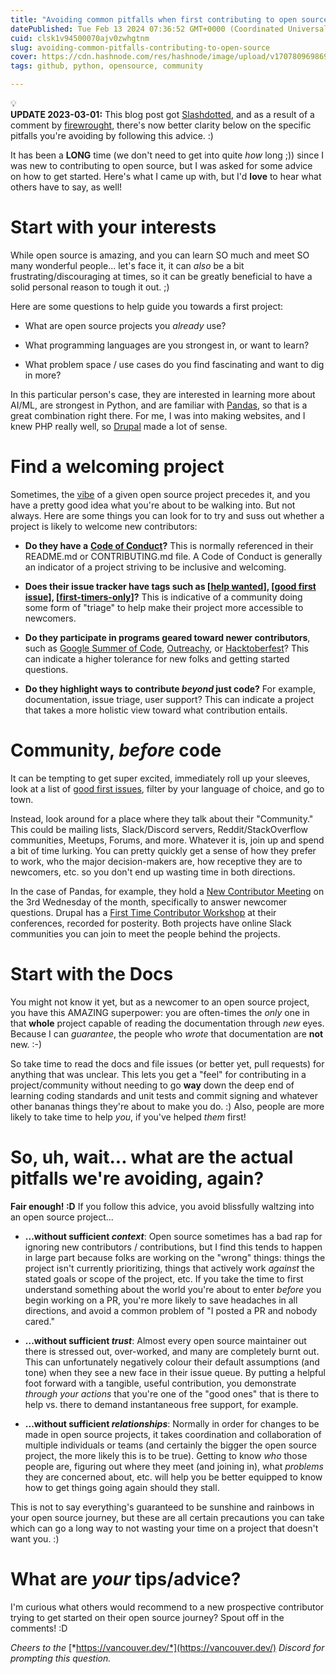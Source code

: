 ```yaml
---
title: "Avoiding common pitfalls when first contributing to open source"
datePublished: Tue Feb 13 2024 07:36:52 GMT+0000 (Coordinated Universal Time)
cuid: clsk1v94500070ajv0zwhgtnm
slug: avoiding-common-pitfalls-contributing-to-open-source
cover: https://cdn.hashnode.com/res/hashnode/image/upload/v1707809698699/a4982bf5-13dd-4430-8187-d0bc140e589f.jpeg
tags: github, python, opensource, community

---
```


<div data-node-type="callout">
<div data-node-type="callout-emoji">💡</div>
<div data-node-type="callout-text"><strong>UPDATE 2023-03-01:</strong> This blog post got <a target="_blank" rel="noopener noreferrer nofollow" href="https://developers.slashdot.org/story/24/02/29/0730233/avoiding-common-pitfalls-when-first-contributing-to-open-source" style="pointer-events: none">Slashdotted</a>, and as a result of a comment by <a target="_blank" rel="noopener noreferrer nofollow" href="https://slashdot.org/~firewrought" style="pointer-events: none">firewrought</a>, there's now better clarity below on the specific pitfalls you're avoiding by following this advice. :)</div>
</div>

It has been a **LONG** time (we don't need to get into quite *how* long ;)) since I was new to contributing to open source, but I was asked for some advice on how to get started. Here's what I came up with, but I'd **love** to hear what others have to say, as well!

# Start with your interests

While open source is amazing, and you can learn SO much and meet SO many wonderful people... let's face it, it can *also* be a bit frustrating/discouraging at times, so it can be greatly beneficial to have a solid personal reason to tough it out. ;)

Here are some questions to help guide you towards a first project:

* What are open source projects you *already* use?
    
* What programming languages are you strongest in, or want to learn?
    
* What problem space / use cases do you find fascinating and want to dig in more?
    

In this particular person's case, they are interested in learning more about AI/ML, are strongest in Python, and are familiar with [Pandas](https://github.com/pandas-dev/pandas/), so that is a great combination right there. For me, I was into making websites, and I knew PHP really well, so [Drupal](https://www.drupal.org/) made a lot of sense.

# Find a welcoming project

Sometimes, the [vibe](https://lkml.iu.edu/hypermail/linux/kernel/2401.3/04208.html) of a given open source project precedes it, and you have a pretty good idea what you're about to be walking into. But not always. Here are some things you can look for to try and suss out whether a project is likely to welcome new contributors:

* **Do they have a** [**Code of Conduct**](https://www.contributor-covenant.org/version/1/4/code-of-conduct/)**?** This is normally referenced in their README.md or CONTRIBUTING.md file. A Code of Conduct is generally an indicator of a project striving to be inclusive and welcoming.
    
* **Does their issue tracker have tags such as \[**[**help wanted**](https://github.com/search?q=label%3Ahelp-wanted&type=issues)**\], \[**[**good first issue**](https://github.com/search?q=label%3Agood-first-issue&type=issues)**\], \[**[**first-timers-only**](https://github.com/search?q=label%3Afirst-timers-only&state=open&type=Issues)**\]?** This is indicative of a community doing some form of "triage" to help make their project more accessible to newcomers.
    
* **Do they participate in programs geared toward newer contributors**, such as [Google Summer of Code](https://summerofcode.withgoogle.com/), [Outreachy](https://www.outreachy.org/), or [Hacktoberfest](https://hacktoberfest.com/)? This can indicate a higher tolerance for new folks and getting started questions.
    
* **Do they highlight ways to contribute *beyond* just code?** For example, documentation, issue triage, user support? This can indicate a project that takes a more holistic view toward what contribution entails.
    

# Community, *before* code

It can be tempting to get super excited, immediately roll up your sleeves, look at a list of [good first issues](https://goodfirstissue.dev/), filter by your language of choice, and go to town.

Instead, look around for a place where they talk about their "Community." This could be mailing lists, Slack/Discord servers, Reddit/StackOverflow communities, Meetups, Forums, and more. Whatever it is, join up and spend a bit of time lurking. You can pretty quickly get a sense of how they prefer to work, who the major decision-makers are, how receptive they are to newcomers, etc. so you don't end up wasting time in both directions.

In the case of Pandas, for example, they hold a [New Contributor Meeting](https://pandas.pydata.org/docs/development/community.html#new-contributor-meeting) on the 3rd Wednesday of the month, specifically to answer newcomer questions. Drupal has a [First Time Contributor Workshop](https://www.youtube.com/watch?v=0K0uIgKaVNQ) at their conferences, recorded for posterity. Both projects have online Slack communities you can join to meet the people behind the projects.

# Start with the Docs

You might not know it yet, but as a newcomer to an open source project, you have this AMAZING superpower: you are often-times the *only* one in that **whole** project capable of reading the documentation through *new* eyes. Because I can *guarantee*, the people who *wrote* that documentation are **not** new. :-)

So take time to read the docs and file issues (or better yet, pull requests) for anything that was unclear. This lets you get a "feel" for contributing in a project/community without needing to go **way** down the deep end of learning coding standards and unit tests and commit signing and whatever other bananas things they're about to make you do. :) Also, people are more likely to take time to help *you*, if you've helped *them* first!

# So, uh, wait... what are the actual pitfalls we're avoiding, again?

**Fair enough! :D** If you follow this advice, you avoid blissfully waltzing into an open source project...

* **...without sufficient *context***: Open source sometimes has a bad rap for ignoring new contributors / contributions, but I find this tends to happen in large part because folks are working on the "wrong" things: things the project isn't currently prioritizing, things that actively work *against* the stated goals or scope of the project, etc. If you take the time to first understand something about the world you're about to enter *before* you begin working on a PR, you're more likely to save headaches in all directions, and avoid a common problem of "I posted a PR and nobody cared."
    
* **...without sufficient *trust***: Almost every open source maintainer out there is stressed out, over-worked, and many are completely burnt out. This can unfortunately negatively colour their default assumptions (and tone) when they see a new face in their issue queue. By putting a helpful foot forward with a tangible, useful contribution, you demonstrate *through your actions* that you're one of the "good ones" that is there to help vs. there to demand instantaneous free support, for example.
    
* **...without sufficient *relationships***: Normally in order for changes to be made in open source projects, it takes coordination and collaboration of multiple individuals or teams (and certainly the bigger the open source project, the more likely this is to be true). Getting to know *who* those people are, figuring out where they meet (and joining in), what *problems* they are concerned about, etc. will help you be better equipped to know how to get things going again should they stall.
    

This is not to say everything's guaranteed to be sunshine and rainbows in your open source journey, but these are all certain precautions you can take which can go a long way to not wasting your time on a project that doesn't want you. :)

# What are *your* tips/advice?

I'm curious what others would recommend to a new prospective contributor trying to get started on their open source journey? Spout off in the comments! :D

*Cheers to the* [*https://vancouver.dev/*](https://vancouver.dev/) *Discord for prompting this question.*